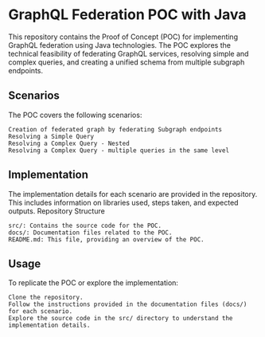# GraphQL Federation POC with Java

This repository contains the Proof of Concept (POC) for implementing GraphQL federation using Java technologies. The POC explores the technical feasibility of federating GraphQL services, resolving simple and complex queries, and creating a unified schema from multiple subgraph endpoints.

## Scenarios
The POC covers the following scenarios:

    Creation of federated graph by federating Subgraph endpoints
    Resolving a Simple Query
    Resolving a Complex Query - Nested
    Resolving a Complex Query - multiple queries in the same level

## Implementation
The implementation details for each scenario are provided in the repository. This includes information on libraries used, steps taken, and expected outputs.
Repository Structure

    src/: Contains the source code for the POC.
    docs/: Documentation files related to the POC.
    README.md: This file, providing an overview of the POC.

## Usage
To replicate the POC or explore the implementation:

    Clone the repository.
    Follow the instructions provided in the documentation files (docs/) for each scenario.
    Explore the source code in the src/ directory to understand the implementation details.
